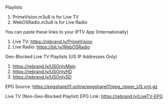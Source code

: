 Playlists
1. PrimeVision.m3u8 is for Live TV
2. WebOSRadio.m3u8 is for Live Radio

You can paste these links to your IPTV App (Internationally)
1. Live TV: https://rebrand.ly/PrimeVision
2. Live Radio: https://bit.ly/WebOSRadio

Geo-Blocked Live TV Playlists (US IP Addresses Only)
1. https://rebrand.ly/USOnlyMain
2. https://rebrand.ly/USOnlyHD
3. https://rebrand.ly/USOnlySD

EPG Source: https://epgshare01.online/epgshare01/epg_ripper_US.xml.gz

Live TV (Non-Geo-Blocked Playlist) EPG Link: https://rebrand.ly/LiveTV-EPG
